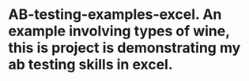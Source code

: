 # AB-testing-examples-excel. An example involving types of wine, this is project is demonstrating my ab testing skills in excel. 
